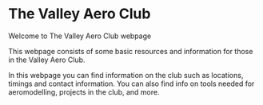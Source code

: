 # The Valley Aero Club

Welcome to The Valley Aero Club webpage

This webpage consists of some basic resources and information for those in the Valley Aero Club. 

In this webpage you can find information on the club such as locations, timings and contact information. You can also find info on tools needed for aeromodelling, projects in the club, and more.
